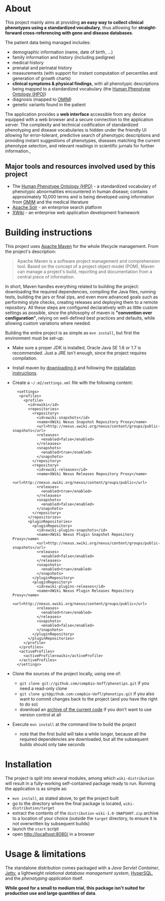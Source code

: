 # About #

This project mainly aims at providing **an easy way to collect clinical phenotypes using a standardized vocabulary**, thus alllowing for **straight-forward cross-referencing with gene and disease databases**.

The patient data being managed includes:
* demographic information (name, date of birth, ...)
* family information and history (including pedigree)
* medical history
* prenatal and perinatal history
* measurements (with support for instant computation of percentiles and generation of growth charts)
* **clinical symptoms & physical findings**, with all phenotypic descriptions being mapped to a standardized vocabulary (the [Human Phenotype Ontology (HPO)](http://www.human-phenotype-ontology.org/))
* diagnosis (mapped to [OMIM](http://omim.org/))
* genetic variants found in the patient

The application provides a **web interface** accessible from any device equipped with a web browser and a secure connection to the application server. The complexity and technical codification of standardized phenotyping and disease vocabularies is hidden under the friendly UI allowing for error-tolerant, predictive search of phenotypic descriptions and providing instant suggestions of phenotypes, diseases matching the current phenotype selection, and relevant readings in scientific jurnals for further information.,

## Major tools and resources involved used by this project ##
* The [Human Phenotype Ontology (HPO)](http://www.human-phenotype-ontology.org/) - a standardized vocabulary of phenotypic abnormalities encountered in human disease; contains approximately 10,000 terms and is being developed using information from [OMIM](http://omim.org/) and the medical literature
* [Apache Solr](http://lucene.apache.org/solr/) - an enterprise search platform
* [XWiki](http://xwiki.org) - an enterprise web application development framework


# Building instructions #

This project uses [Apache Maven](http://maven.apache.org/) for the whole lifecycle management. From the project's description:

> Apache Maven is a software project management and comprehension tool.
> Based on the concept of a project object model (POM), Maven can manage
> a project's build, reporting and documentation from a central piece of information.

In short, Maven handles everything related to building the project: downloading the required dependencies, compiling the Java files, running tests, building the jars or final zips, and even more advanced goals such as performing style checks, creating releases and deploying them to a remote repository. All these steps are configured declaratively with as little custom settings as possible, since the philosophy of maven is **"convention over configuration"**, relying on well-defined best practices and defaults, while allowing custom variations where needed.

Building the entire project is as simple as `mvn install`, but first the environment must be set-up:

* Make sure a proper JDK is installed, Oracle Java SE 1.6 or 1.7 is recommended. Just a JRE isn't enough, since the project requires compilation.
* Install maven by [downloading it](http://maven.apache.org/download.html) and following the [installation instructions](http://maven.apache.org/download.html#Installation).
* Create a `~/.m2/settings.xml` file with the following content:

        <settings>
         <profiles>
           <profile>
             <id>xwiki</id>
             <repositories>
               <repository>
                 <id>xwiki-snapshots</id>
                 <name>XWiki Nexus Snapshot Repository Proxy</name>
                 <url>http://nexus.xwiki.org/nexus/content/groups/public-snapshots</url>
                 <releases>
                   <enabled>false</enabled>
                 </releases>
                 <snapshots>
                   <enabled>true</enabled>
                 </snapshots>
               </repository>
               <repository>
                 <id>xwiki-releases</id>
                 <name>XWiki Nexus Releases Repository Proxy</name>
                 <url>http://nexus.xwiki.org/nexus/content/groups/public</url>
                 <releases>
                   <enabled>true</enabled>
                 </releases>
                 <snapshots>
                   <enabled>false</enabled>
                 </snapshots>
               </repository>
             </repositories>
             <pluginRepositories>
               <pluginRepository>
                 <id>xwiki-plugins-snapshots</id>
                 <name>XWiki Nexus Plugin Snapshot Repository Proxy</name>
                 <url>http://nexus.xwiki.org/nexus/content/groups/public-snapshots</url>
                 <releases>
                   <enabled>false</enabled>
                 </releases>
                 <snapshots>
                   <enabled>true</enabled>
                 </snapshots>
               </pluginRepository>
               <pluginRepository>
                 <id>xwiki-plugins-releases</id>
                 <name>XWiki Nexus Plugin Releases Repository Proxy</name>
                 <url>http://nexus.xwiki.org/nexus/content/groups/public</url>
                 <releases>
                   <enabled>true</enabled>
                 </releases>
                 <snapshots>
                   <enabled>false</enabled>
                 </snapshots>
               </pluginRepository>
             </pluginRepositories>
           </profile>
         </profiles>
         <activeProfiles>
           <activeProfile>xwiki</activeProfile>
         </activeProfiles>
        </settings>

* Clone the sources of the project locally, using one of:
    * `git clone git://github.com/compbio-UofT/phenotips.git` if you need a read-only clone
    * `git clone git@github.com:compbio-UofT/phenotips.git` if you also want to commit changes back to the project (and you have the right to do so)
    * download an [archive of the current code](https://github.com/compbio-UofT/phenotips/downloads) if you don't want to use version control at all
* Execute `mvn install` at the command line to build the project
    * note that the first build will take a while longer, because all the required dependencies are downloaded, but all the subsequent builds should only take seconds

# Installation #

The project is split into several modules, among which `wiki-distribution` will result in a fully-working self-contained package ready to run. Running the application is as simple as:

* `mvn install`, as stated above, to get the project built
* go to the directory where the final package is located, `wiki-distribution/target`
* extract the contents of the `distribution-wiki-1.0-SNAPSHOT.zip` archive to a location of your choice (outside the `target` directory, to ensure it is not overwritten by subsequent builds)
* launch the `start` script
* open [http://localhost:8080/](http://localhost:8080/) in a browser

# Usage & limitations #

The standalone distribution comes packaged with a *Java Servlet Container*, [Jetty](http://www.eclipse.org/jetty/), a lightweight *relational database management system*, [HyperSQL](http://hsqldb.org/), and the *phenotyping application* itself.

**While good for a small to medium trial, this package isn't suited for production use and large quantities of data**.